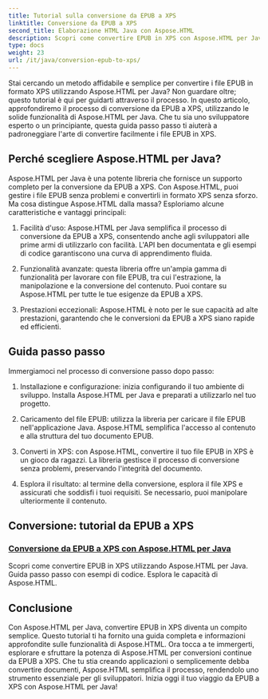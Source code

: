 ```yaml
---
title: Tutorial sulla conversione da EPUB a XPS
linktitle: Conversione da EPUB a XPS
second_title: Elaborazione HTML Java con Aspose.HTML
description: Scopri come convertire EPUB in XPS con Aspose.HTML per Java. Ottieni una guida passo passo ed esempi di codice, esplorando le funzionalità di Aspose.HTML in questi tutorial.
type: docs
weight: 23
url: /it/java/conversion-epub-to-xps/
---
```


Stai cercando un metodo affidabile e semplice per convertire i file EPUB in formato XPS utilizzando Aspose.HTML per Java? Non guardare oltre; questo tutorial è qui per guidarti attraverso il processo. In questo articolo, approfondiremo il processo di conversione da EPUB a XPS, utilizzando le solide funzionalità di Aspose.HTML per Java. Che tu sia uno sviluppatore esperto o un principiante, questa guida passo passo ti aiuterà a padroneggiare l'arte di convertire facilmente i file EPUB in XPS.

## Perché scegliere Aspose.HTML per Java?

Aspose.HTML per Java è una potente libreria che fornisce un supporto completo per la conversione da EPUB a XPS. Con Aspose.HTML, puoi gestire i file EPUB senza problemi e convertirli in formato XPS senza sforzo. Ma cosa distingue Aspose.HTML dalla massa? Esploriamo alcune caratteristiche e vantaggi principali:

1. Facilità d'uso: Aspose.HTML per Java semplifica il processo di conversione da EPUB a XPS, consentendo anche agli sviluppatori alle prime armi di utilizzarlo con facilità. L'API ben documentata e gli esempi di codice garantiscono una curva di apprendimento fluida.

2. Funzionalità avanzate: questa libreria offre un'ampia gamma di funzionalità per lavorare con file EPUB, tra cui l'estrazione, la manipolazione e la conversione del contenuto. Puoi contare su Aspose.HTML per tutte le tue esigenze da EPUB a XPS.

3. Prestazioni eccezionali: Aspose.HTML è noto per le sue capacità ad alte prestazioni, garantendo che le conversioni da EPUB a XPS siano rapide ed efficienti.

## Guida passo passo

Immergiamoci nel processo di conversione passo dopo passo:

1. Installazione e configurazione: inizia configurando il tuo ambiente di sviluppo. Installa Aspose.HTML per Java e preparati a utilizzarlo nel tuo progetto.

2. Caricamento del file EPUB: utilizza la libreria per caricare il file EPUB nell'applicazione Java. Aspose.HTML semplifica l'accesso al contenuto e alla struttura del tuo documento EPUB.

3. Converti in XPS: con Aspose.HTML, convertire il tuo file EPUB in XPS è un gioco da ragazzi. La libreria gestisce il processo di conversione senza problemi, preservando l'integrità del documento.

4. Esplora il risultato: al termine della conversione, esplora il file XPS e assicurati che soddisfi i tuoi requisiti. Se necessario, puoi manipolare ulteriormente il contenuto.

## Conversione: tutorial da EPUB a XPS
### [Conversione da EPUB a XPS con Aspose.HTML per Java](./convert-epub-to-xps/)
Scopri come convertire EPUB in XPS utilizzando Aspose.HTML per Java. Guida passo passo con esempi di codice. Esplora le capacità di Aspose.HTML.

## Conclusione

Con Aspose.HTML per Java, convertire EPUB in XPS diventa un compito semplice. Questo tutorial ti ha fornito una guida completa e informazioni approfondite sulle funzionalità di Aspose.HTML. Ora tocca a te immergerti, esplorare e sfruttare la potenza di Aspose.HTML per conversioni continue da EPUB a XPS. Che tu stia creando applicazioni o semplicemente debba convertire documenti, Aspose.HTML semplifica il processo, rendendolo uno strumento essenziale per gli sviluppatori. Inizia oggi il tuo viaggio da EPUB a XPS con Aspose.HTML per Java!